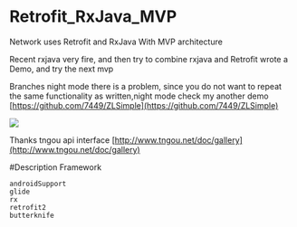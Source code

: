 # Retrofit_RxJava_MVP
Network uses Retrofit and RxJava With MVP architecture

Recent rxjava very fire, and then try to combine rxjava and Retrofit wrote a Demo, and try the next mvp

Branches night mode there is a problem, since you do not want to repeat the same functionality as written,night mode check my another demo
[https://github.com/7449/ZLSimple](https://github.com/7449/ZLSimple)

![](https://github.com/blackCave/Retrofit_RxJava_MVP/blob/master/image/C.gif)

Thanks tngou api interface [http://www.tngou.net/doc/gallery](http://www.tngou.net/doc/gallery)

#Description Framework

	androidSupport
	glide
	rx
	retrofit2
	butterknife
